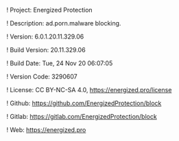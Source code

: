 ! Project: Energized Protection

! Description: ad.porn.malware blocking.

! Version: 6.0.1.20.11.329.06

! Build Version: 20.11.329.06

! Build Date: Tue, 24 Nov 20 06:07:05

! Version Code: 3290607

! License: CC BY-NC-SA 4.0, https://energized.pro/license

! Github: https://github.com/EnergizedProtection/block

! Gitlab: https://gitlab.com/EnergizedProtection/block


! Web: https://energized.pro
